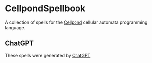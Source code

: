 # CellpondSpellbook

A collection of spells for the [Cellpond](http://cellpond.cool/) cellular automata programming language.

## ChatGPT

These spells were generated by [ChatGPT](https://chat.openai.com/chat)